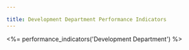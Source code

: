```yaml
---

title: Development Department Performance Indicators
---
```








<%= performance_indicators('Development Department') %>
